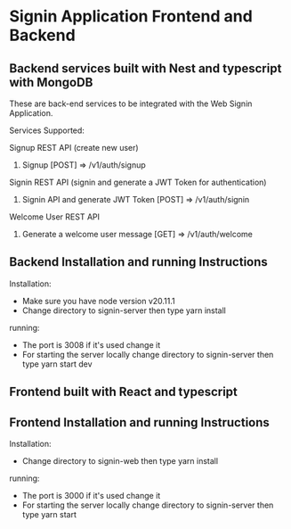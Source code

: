 # Signin Application Frontend and Backend

## Backend services built with Nest and typescript with MongoDB

These are back-end services to be integrated with the Web Signin Application.

Services Supported:

Signup REST API (create new user)

1. Signup [POST] => /v1/auth/signup

Signin REST API (signin and generate a JWT Token for authentication)

1. Signin API and generate JWT Token [POST] => /v1/auth/signin

Welcome User REST API

1. Generate a welcome user message [GET] => /v1/auth/welcome

## Backend Installation and running Instructions

Installation:

- Make sure you have node version v20.11.1
- Change directory to signin-server then type yarn install

running:

- The port is 3008 if it's used change it
- For starting the server locally change directory to signin-server then type yarn start dev

## Frontend built with React and typescript

## Frontend Installation and running Instructions

Installation:

- Change directory to signin-web then type yarn install

running:

- The port is 3000 if it's used change it
- For starting the server locally change directory to signin-server then type yarn start
